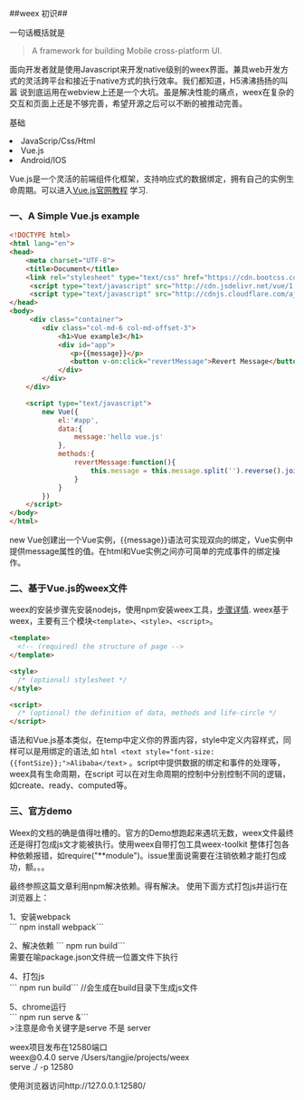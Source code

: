 ##weex 初识##

一句话概括就是
>A framework for building Mobile cross-platform UI.

面向开发者就是使用Javascript来开发native级别的weex界面。兼具web开发方式的灵活跨平台和接近于native方式的执行效率。我们都知道，H5沸沸扬扬的叫嚣
说到底运用在webview上还是一个大坑。虽是解决性能的痛点，weex在复杂的交互和页面上还是不够完善，希望开源之后可以不断的被推动完善。

基础
<ui>
<li>JavaScrip/Css/Html</li>
<li>Vue.js</li>
<li>Android/IOS</li>
</ui>

Vue.js是一个灵活的前端组件化框架，支持响应式的数据绑定，拥有自己的实例生命周期。可以进入[Vue.js官网教程](https://vuejs.org.cn/guide/"Title") 学习.


### 一、A Simple Vue.js example ###
```html
<!DOCTYPE html>
<html lang="en">
<head>
    <meta charset="UTF-8">
    <title>Document</title>
    <link rel="stylesheet" type="text/css" href="https://cdn.bootcss.com/bootstrap/3.3.5/css/bootstrap.min.css">
     <script type="text/javascript" src="http://cdn.jsdelivr.net/vue/1.0.7/vue.min.js" ></script>
     <script type="text/javascript" src="http://cdnjs.cloudflare.com/ajax/libs/vue/1.0.7/vue.min.js"></script>
</head>
<body>
	 <div class="container">
        <div class="col-md-6 col-md-offset-3">
            <h1>Vue example3</h1>
            <div id="app">
	           <p>{{message}}</p>
	           <button v-on:click="revertMessage">Revert Message</button>
            </div>
        </div>
    </div>

    <script type="text/javascript">
    	new Vue({
    		el:'#app',
    		data:{
    			message:'hello vue.js'
    		},
    		methods:{
    			revertMessage:function(){
    				this.message = this.message.split('').reverse().join('')
    			}
    		}
    	})
    </script>
</body>
</html>
```
new Vue创建出一个Vue实例，{{message}}语法可实现双向的绑定，Vue实例中提供message属性的值。在html和Vue实例之间亦可简单的完成事件的绑定操作。

### 二、基于Vue.js的weex文件 ###
weex的安装步骤先安装nodejs，使用npm安装weex工具，[步骤详情](https://github.com/alibaba/weex).
weex基于weex，主要有三个模块```<template>```、```<style>```、```<script>```。
```html
<template>
  <!-- (required) the structure of page -->
</template>

<style>
  /* (optional) stylesheet */
</style>

<script>
  /* (optional) the definition of data, methods and life-circle */
</script>
```

语法和Vue.js基本类似，在temp中定义你的界面内容，style中定义内容样式，同样可以是用绑定的语法,如
```html <text style="font-size: {{fontSize}};">Alibaba</text>``` 。script中提供数据的绑定和事件的处理等，weex具有生命周期，在script
可以在对生命周期的控制中分别控制不同的逻辑，如create、ready、computed等。

### 三、官方demo ###
Weex的文档的确是值得吐槽的。官方的Demo想跑起来遇坑无数，weex文件最终还是得打包成js文才能被执行。使用weex自带打包工具weex-toolkit
整体打包各种依赖报错，如require("**module")。issue里面说需要在注销依赖才能打包成功，额。。。

最终参照这篇文章<a href="http://blog.csdn.net/jizi7618937/article/details/51611629"></a>利用npm解决依赖。得有解决。
使用下面方式打包js并运行在浏览器上：
<p>
1、安装webpack<br>
``` npm install webpack```
</p>
<p>
2、解决依赖
``` npm run build```<br>
需要在喻package.json文件统一位置文件下执行
</p>
<p>
4、打包js<br>
``` npm run build``` //会生成在build目录下生成js文件<br>
</p>
<p>
5、chrome运行<br>
``` npm run serve &``` <br>
>注意是命令关键字是serve 不是 server
</p>
<p>
weex项目发布在12580端口<br>
weex@0.4.0 serve /Users/tangjie/projects/weex<br>
serve ./ -p 12580
<p>
使用浏览器访问http://127.0.0.1:12580/






